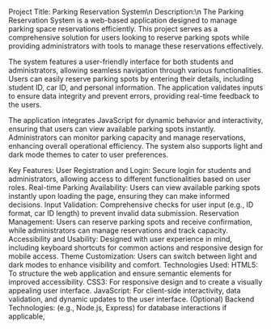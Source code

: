 Project Title: Parking Reservation System\n
Description:\n
The Parking Reservation System is a web-based application designed to manage parking space reservations efficiently. This project serves as a comprehensive solution for users looking to reserve parking spots while providing administrators with tools to manage these reservations effectively.

The system features a user-friendly interface for both students and administrators, allowing seamless navigation through various functionalities. Users can easily reserve parking spots by entering their details, including student ID, car ID, and personal information. The application validates inputs to ensure data integrity and prevent errors, providing real-time feedback to the users.

The application integrates JavaScript for dynamic behavior and interactivity, ensuring that users can view available parking spots instantly. Administrators can monitor parking capacity and manage reservations, enhancing overall operational efficiency. The system also supports light and dark mode themes to cater to user preferences.

Key Features:
User Registration and Login: Secure login for students and administrators, allowing access to different functionalities based on user roles.
Real-time Parking Availability: Users can view available parking spots instantly upon loading the page, ensuring they can make informed decisions.
Input Validation: Comprehensive checks for user input (e.g., ID format, car ID length) to prevent invalid data submission.
Reservation Management: Users can reserve parking spots and receive confirmation, while administrators can manage reservations and track capacity.
Accessibility and Usability: Designed with user experience in mind, including keyboard shortcuts for common actions and responsive design for mobile access.
Theme Customization: Users can switch between light and dark modes to enhance visibility and comfort.
Technologies Used:
HTML5: To structure the web application and ensure semantic elements for improved accessibility.
CSS3: For responsive design and to create a visually appealing user interface.
JavaScript: For client-side interactivity, data validation, and dynamic updates to the user interface.
(Optional) Backend Technologies: (e.g., Node.js, Express) for database interactions if applicable, 
